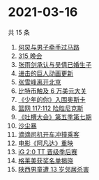 # 2021-03-16

共 15 条

<!-- BEGIN ZHIHUSEARCH -->
<!-- 最后更新时间 Tue Mar 16 2021 14:10:03 GMT+0800 (China Standard Time) -->
1. [何炅与男子牵手过马路](https://www.zhihu.com/search?q=何炅)
1. [315 晚会](https://www.zhihu.com/search?q=315)
1. [张雨剑承认与吴倩已婚生子](https://www.zhihu.com/search?q=张雨剑吴倩)
1. [进击的巨人动画更新](https://www.zhihu.com/search?q=进击的巨人)
1. [张雪峰离开北京](https://www.zhihu.com/search?q=张雪峰)
1. [比特币触及 6 万美元大关](https://www.zhihu.com/search?q=比特币)
1. [《少年的你》入围奥斯卡](https://www.zhihu.com/search?q=少年的你)
1. [篮网 117:112 险胜尼克斯](https://www.zhihu.com/search?q=篮网)
1. [《吐槽大会》第五季第七期](https://www.zhihu.com/search?q=吐槽大会)
1. [沙尘暴](https://www.zhihu.com/search?q=沙尘暴)
1. [滴滴司机开车冲撞乘客](https://www.zhihu.com/search?q=滴滴)
1. [电影《阿凡达》重映](https://www.zhihu.com/search?q=阿凡达)
1. [iG 2:0 TT 晋级季后赛](https://www.zhihu.com/search?q=ig)
1. [格莱美获奖名单揭晓](https://www.zhihu.com/search?q=格莱美)
1. [陕西男童遭 13 岁邻居杀害](https://www.zhihu.com/search?q=陕西6岁男童)
<!-- END ZHIHUSEARCH -->
